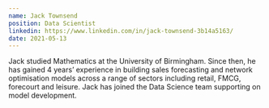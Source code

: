 ```yaml
---
name: Jack Townsend
position: Data Scientist
linkedin: https://www.linkedin.com/in/jack-townsend-3b14a5163/
date: 2021-05-13
---
```

Jack studied Mathematics at the University of Birmingham. Since then, he has gained 4 years’ experience in building sales forecasting and network optimisation models across a range of sectors including retail, FMCG, forecourt and leisure. 
Jack has joined the Data Science team supporting on model development.
